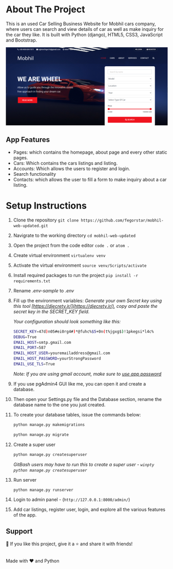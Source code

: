 
# About The Project
This is an used Car Selling Business Website for Mobhil cars company, where users can search and view details of car as well as make inquiry for the car they like. It is built with Python (django), HTML5, CSS3, JavaScript and Bootstrap.

<img src="https://github.com/fegorstar/mobhil-web/blob/master/mobhil/static/img/homepage.PNG">


## App Features
- Pages: which contains the homepage, about page and every other static pages.
- Cars: Which contains the cars listings and listing.
- Accounts: Which allows the users to register and login.
- Search functionality
- Contacts: which allows the user to fill a form to make inquiry about a car listing.


# Setup Instructions
1. Clone the repository `git clone https://github.com/fegorstar/mobhil-web-updated.git`
2. Navigrate to the working directory `cd mobhil-web-updated`
3. Open the project from the code editor `code .` or `atom .`
4. Create virtual environment `virtualenv venv`
5. Activate the virtual environment `source venv/Scripts/activate`
6. Install required packages to run the project `pip install -r requirements.txt`
7. Rename _.env-sample_ to _.env_
8. Fill up the environment variables:
    _Generate your own Secret key using this tool [https://djecrety.ir/](https://djecrety.ir/), copy and paste the secret key in the SECRET_KEY field._

    _Your configuration should look something like this:_
    ```sh
    SECRET_KEY=47d)n05#ei0rg4#)*@fuhc%$5+0n(t%jgxg$)!1pkegsi*l4c%
    DEBUG=True
    EMAIL_HOST=smtp.gmail.com
    EMAIL_PORT=587
    EMAIL_HOST_USER=youremailaddress@gmail.com
    EMAIL_HOST_PASSWORD=yourStrongPassword
    EMAIL_USE_TLS=True
    ```
    _Note: If you are using gmail account, make sure to [use app password](https://support.google.com/accounts/answer/185833)_
9. If you use pgAdmin4 GUI like me, you can open it and create a database. 
10. Then open your Settings.py file and the Database section, rename the database name to the one you just created.
11. To create your database tables, issue the commands below:
    ```sh
    python manage.py makemigrations
    ```

    ```sh
    python manage.py migrate
    ```
10. Create a super user
    ```sh
    python manage.py createsuperuser
    ```
    _GitBash users may have to run this to create a super user - `winpty python manage.py createsuperuser`_
11. Run server
    ```sh
    python manage.py runserver
    ```
12. Login to admin panel - (`http://127.0.0.1:8000/admin/`)
13. Add car listings, register user, login, and explore all the various features of the app.


## Support
💙 If you like this project, give it a ⭐ and share it with friends!

##
Made with ❤️ and Python
